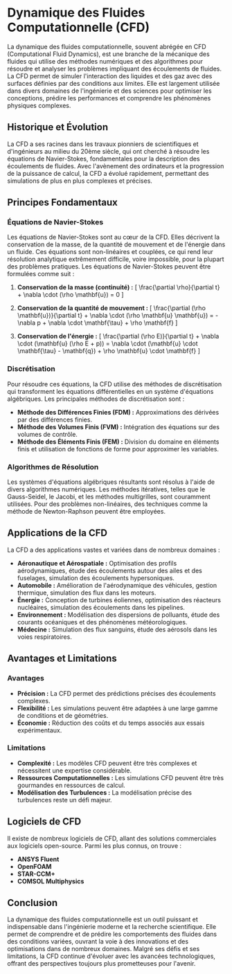 # Dynamique des Fluides Computationnelle (CFD)

La dynamique des fluides computationnelle, souvent abrégée en CFD (Computational Fluid Dynamics), est une branche de la mécanique des fluides qui utilise des méthodes numériques et des algorithmes pour résoudre et analyser les problèmes impliquant des écoulements de fluides. La CFD permet de simuler l'interaction des liquides et des gaz avec des surfaces définies par des conditions aux limites. Elle est largement utilisée dans divers domaines de l'ingénierie et des sciences pour optimiser les conceptions, prédire les performances et comprendre les phénomènes physiques complexes.

## Historique et Évolution

La CFD a ses racines dans les travaux pionniers de scientifiques et d'ingénieurs au milieu du 20ème siècle, qui ont cherché à résoudre les équations de Navier-Stokes, fondamentales pour la description des écoulements de fluides. Avec l'avènement des ordinateurs et la progression de la puissance de calcul, la CFD a évolué rapidement, permettant des simulations de plus en plus complexes et précises.

## Principes Fondamentaux

### Équations de Navier-Stokes

Les équations de Navier-Stokes sont au cœur de la CFD. Elles décrivent la conservation de la masse, de la quantité de mouvement et de l'énergie dans un fluide. Ces équations sont non-linéaires et couplées, ce qui rend leur résolution analytique extrêmement difficile, voire impossible, pour la plupart des problèmes pratiques. Les équations de Navier-Stokes peuvent être formulées comme suit :

1. **Conservation de la masse (continuité) :**
   \[
   \frac{\partial \rho}{\partial t} + \nabla \cdot (\rho \mathbf{u}) = 0
   \]

2. **Conservation de la quantité de mouvement :**
   \[
   \frac{\partial (\rho \mathbf{u})}{\partial t} + \nabla \cdot (\rho \mathbf{u} \mathbf{u}) = -\nabla p + \nabla \cdot \mathbf{\tau} + \rho \mathbf{f}
   \]

3. **Conservation de l'énergie :**
   \[
   \frac{\partial (\rho E)}{\partial t} + \nabla \cdot (\mathbf{u} (\rho E + p)) = \nabla \cdot (\mathbf{u} \cdot \mathbf{\tau} - \mathbf{q}) + \rho \mathbf{u} \cdot \mathbf{f}
   \]

### Discrétisation

Pour résoudre ces équations, la CFD utilise des méthodes de discrétisation qui transforment les équations différentielles en un système d'équations algébriques. Les principales méthodes de discrétisation sont :

- **Méthode des Différences Finies (FDM) :** Approximations des dérivées par des différences finies.
- **Méthode des Volumes Finis (FVM) :** Intégration des équations sur des volumes de contrôle.
- **Méthode des Éléments Finis (FEM) :** Division du domaine en éléments finis et utilisation de fonctions de forme pour approximer les variables.

### Algorithmes de Résolution

Les systèmes d'équations algébriques résultants sont résolus à l'aide de divers algorithmes numériques. Les méthodes itératives, telles que le Gauss-Seidel, le Jacobi, et les méthodes multigrilles, sont couramment utilisées. Pour des problèmes non-linéaires, des techniques comme la méthode de Newton-Raphson peuvent être employées.

## Applications de la CFD

La CFD a des applications vastes et variées dans de nombreux domaines :

- **Aéronautique et Aérospatiale :** Optimisation des profils aérodynamiques, étude des écoulements autour des ailes et des fuselages, simulation des écoulements hypersoniques.
- **Automobile :** Amélioration de l'aérodynamique des véhicules, gestion thermique, simulation des flux dans les moteurs.
- **Énergie :** Conception de turbines éoliennes, optimisation des réacteurs nucléaires, simulation des écoulements dans les pipelines.
- **Environnement :** Modélisation des dispersions de polluants, étude des courants océaniques et des phénomènes météorologiques.
- **Médecine :** Simulation des flux sanguins, étude des aérosols dans les voies respiratoires.

## Avantages et Limitations

### Avantages

- **Précision :** La CFD permet des prédictions précises des écoulements complexes.
- **Flexibilité :** Les simulations peuvent être adaptées à une large gamme de conditions et de géométries.
- **Économie :** Réduction des coûts et du temps associés aux essais expérimentaux.

### Limitations

- **Complexité :** Les modèles CFD peuvent être très complexes et nécessitent une expertise considérable.
- **Ressources Computationnelles :** Les simulations CFD peuvent être très gourmandes en ressources de calcul.
- **Modélisation des Turbulences :** La modélisation précise des turbulences reste un défi majeur.

## Logiciels de CFD

Il existe de nombreux logiciels de CFD, allant des solutions commerciales aux logiciels open-source. Parmi les plus connus, on trouve :

- **ANSYS Fluent**
- **OpenFOAM**
- **STAR-CCM+**
- **COMSOL Multiphysics**

## Conclusion

La dynamique des fluides computationnelle est un outil puissant et indispensable dans l'ingénierie moderne et la recherche scientifique. Elle permet de comprendre et de prédire les comportements des fluides dans des conditions variées, ouvrant la voie à des innovations et des optimisations dans de nombreux domaines. Malgré ses défis et ses limitations, la CFD continue d'évoluer avec les avancées technologiques, offrant des perspectives toujours plus prometteuses pour l'avenir.
